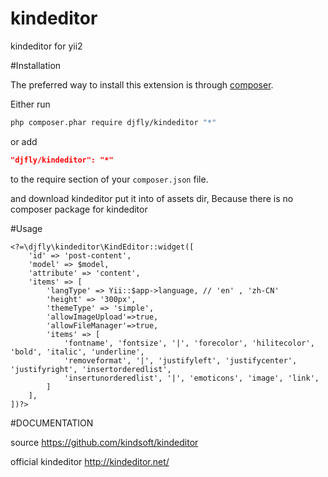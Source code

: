 kindeditor
==========

kindeditor for yii2

#Installation

The preferred way to install this extension is through [composer](http://getcomposer.org/download/).

Either run

```sh
php composer.phar require djfly/kindeditor "*"
```

or add

```json
"djfly/kindeditor": "*"
```

to the require section of your `composer.json` file.

and download kindeditor put it into of assets dir, Because there is no composer package for kindeditor


#Usage
~~~~~~~~~~~~~
<?=\djfly\kindeditor\KindEditor::widget([
    'id' => 'post-content',
    'model' => $model,
    'attribute' => 'content',
    'items' => [
        'langType' => Yii::$app->language, // 'en' , 'zh-CN'
        'height' => '300px',
        'themeType' => 'simple',
        'allowImageUpload'=>true,
        'allowFileManager'=>true,
        'items' => [
            'fontname', 'fontsize', '|', 'forecolor', 'hilitecolor', 'bold', 'italic', 'underline',
            'removeformat', '|', 'justifyleft', 'justifycenter', 'justifyright', 'insertorderedlist',
            'insertunorderedlist', '|', 'emoticons', 'image', 'link',
        ]
    ],
])?>
~~~~~~~~~~~~~


#DOCUMENTATION

source https://github.com/kindsoft/kindeditor

official kindeditor http://kindeditor.net/
